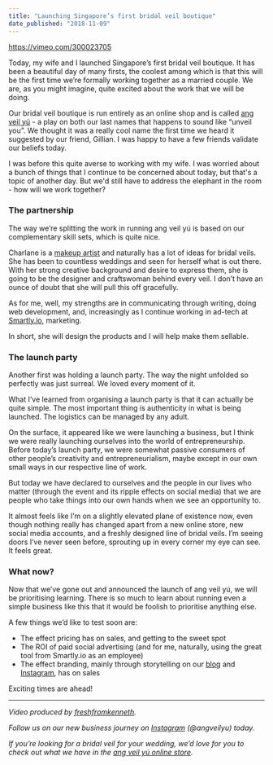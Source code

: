 ```yaml
---
title: "Launching Singapore’s first bridal veil boutique"
date_published: "2018-11-09"
---
```


https://vimeo.com/300023705

Today, my wife and I launched Singapore’s first bridal veil boutique. It has been a beautiful day of many firsts, the coolest among which is that this will be the first time we’re formally working together as a married couple. We are, as you might imagine, quite excited about the work that we will be doing.

Our bridal veil boutique is run entirely as an online shop and is called [ang veil yú](https://angveilyu.com) - a play on both our last names that happens to sound like “unveil you”. We thought it was a really cool name the first time we heard it suggested by our friend, Gillian. I was happy to have a few friends validate our beliefs today.

I was before this quite averse to working with my wife. I was worried about a bunch of things that I continue to be concerned about today, but that's a topic of another day. But we'd still have to address the elephant in the room - how will we work together?

### The partnership

The way we’re splitting the work in running ang veil yú is based on our complementary skill sets, which is quite nice.

Charlane is a [makeup artist](https://www.instagram.com/charlane_yu/) and naturally has a lot of ideas for bridal veils. She has been to countless weddings and seen for herself what is out there. With her strong creative background and desire to express them, she is going to be the designer and craftswoman behind every veil. I don’t have an ounce of doubt that she will pull this off gracefully.

As for me, well, my strengths are in communicating through writing, doing web development, and, increasingly as I continue working in ad-tech at [Smartly.io](https://smartly.io), marketing.

In short, she will design the products and I will help make them sellable.

### The launch party

Another first was holding a launch party. The way the night unfolded so perfectly was just surreal. We loved every moment of it.

What I’ve learned from organising a launch party is that it can actually be quite simple. The most important thing is authenticity in what is being launched. The logistics can be managed by any adult.

On the surface, it appeared like we were launching a business, but I think we were really launching ourselves into the world of entrepreneurship. Before today’s launch party, we were somewhat passive consumers of other people’s creativity and entrepreneurialism, maybe except in our own small ways in our respective line of work.

But today we have declared to ourselves and the people in our lives who matter (through the event and its ripple effects on social media) that we are people who take things into our own hands when we see an opportunity to.

It almost feels like I’m on a slightly elevated plane of existence now, even though nothing really has changed apart from a new online store, new social media accounts, and a freshly designed line of bridal veils. I’m seeing doors I’ve never seen before, sprouting up in every corner my eye can see. It feels great.

### What now?

Now that we’ve gone out and announced the launch of ang veil yú, we will be prioritising learning. There is so much to learn about running even a simple business like this that it would be foolish to prioritise anything else.

A few things we’d like to test soon are:

- The effect pricing has on sales, and getting to the sweet spot
- The ROI of paid social advertising (and for me, naturally, using the great tool from Smartly.io as an employee)
- The effect branding, mainly through storytelling on our [blog](https://angveilyu.com/blogs/unveil-you) and [Instagram](https://www.instagram.com/angveilyu/), has on sales

Exciting times are ahead!

* * *

_Video produced by [freshfromkenneth](https://www.freshfromkenneth.com)._

_Follow us on our new business journey on [Instagram](https://www.instagram.com/angveilyu/) (@angveilyu) today._

_If you’re looking for a bridal veil for your wedding, we’d love for you to check out what we have in the [ang veil yú online store](https://angveilyu.com/)._
